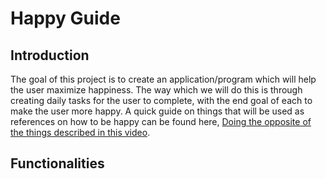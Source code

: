 # Happy Guide
## Introduction
The goal of this project is to create an application/program which will help the user maximize happiness. The way which we will do this is through creating daily tasks for the user to complete, with the end goal of each to make the user more happy. A quick guide on things that will be used as references on how to be happy can be found here, [Doing the opposite of the things described in this video](https://youtu.be/LO1mTELoj6o?si=5__aBiHCWI6cFvqO). 
## Functionalities
